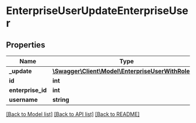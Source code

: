 # EnterpriseUserUpdateEnterpriseUser

## Properties
Name | Type | Description | Notes
------------ | ------------- | ------------- | -------------
**_update** | [**\Swagger\Client\Model\EnterpriseUserWithRoleInfo**](EnterpriseUserWithRoleInfo.md) |  | 
**id** | **int** |  | [optional] 
**enterprise_id** | **int** |  | [optional] 
**username** | **string** |  | [optional] 

[[Back to Model list]](../README.md#documentation-for-models) [[Back to API list]](../README.md#documentation-for-api-endpoints) [[Back to README]](../README.md)


